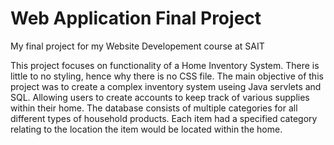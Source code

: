 Web Application Final Project
=============================

My final project for my Website Developement course at SAIT

This project focuses on functionality of a Home Inventory System. There is little to no styling, hence why there is no CSS file.
The main objective of this project was to create a complex inventory system useing Java servlets and SQL. Allowing users to create accounts to keep track of various supplies within their home. The database consists of multiple categories for all different types of household products. Each item had a specified category relating to the location the item would be located within the home. 

